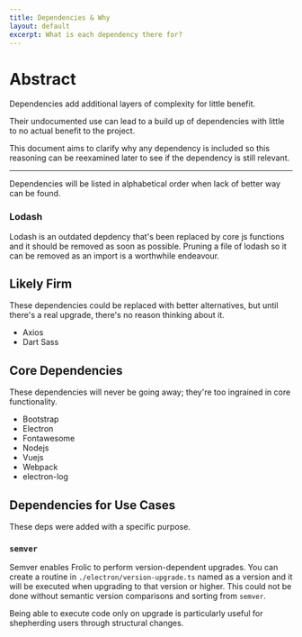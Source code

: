 ```yaml
---
title: Dependencies & Why
layout: default
excerpt: What is each dependency there for?
---
```

# Abstract
Dependencies add additional layers of complexity for little benefit.

Their undocumented use can lead to a build up of dependencies with little to no actual benefit to the project.

This document aims to clarify why any dependency is included so this reasoning can be reexamined later to see if the dependency is still relevant.

---
Dependencies will be listed in alphabetical order when lack of better way can be found.

### Lodash
Lodash is an outdated depdency that's been replaced by core js functions and it should be removed as soon as possible. Pruning a file of lodash so it can be removed as an import is a worthwhile endeavour.

## Likely Firm
These dependencies could be replaced with better alternatives, but until there's a real upgrade, there's no reason thinking about it.
* Axios
* Dart Sass

## Core Dependencies
These dependencies will never be going away; they're too ingrained in core functionality.
* Bootstrap
* Electron
* Fontawesome
* Nodejs
* Vuejs
* Webpack
* electron-log

## Dependencies for Use Cases
These deps were added with a specific purpose.

### `semver`
Semver enables Frolic to perform version-dependent upgrades. You can create a routine in `./electron/version-upgrade.ts` named as a version and it will be executed when upgrading to that version or higher. This could not be done without semantic version comparisons and sorting from `semver`.

Being able to execute code only on upgrade is particularly useful for shepherding users through structural changes.
